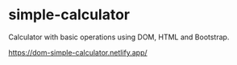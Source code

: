 # simple-calculator

Calculator with basic operations using DOM, HTML and Bootstrap.

https://dom-simple-calculator.netlify.app/
